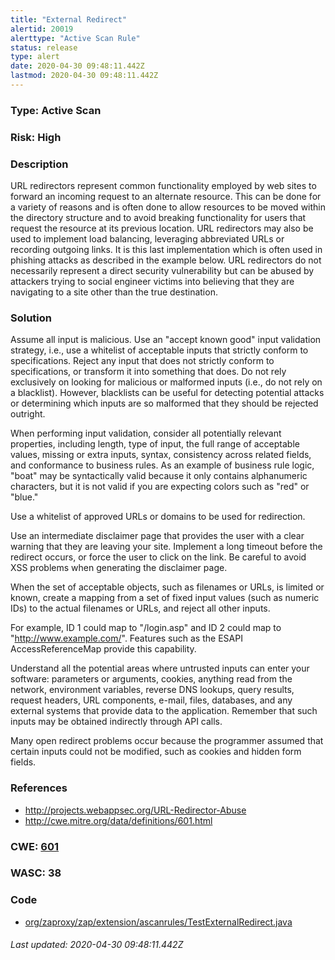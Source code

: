 ```yaml
---
title: "External Redirect"
alertid: 20019
alerttype: "Active Scan Rule"
status: release
type: alert
date: 2020-04-30 09:48:11.442Z
lastmod: 2020-04-30 09:48:11.442Z
---
```

### Type: Active Scan

### Risk: High

### Description

URL redirectors represent common functionality employed by web sites to forward an incoming request to an alternate resource. This can be done for a variety of reasons and is often done to allow resources to be moved within the directory structure and to avoid breaking functionality for users that request the resource at its previous location. URL redirectors may also be used to implement load balancing, leveraging abbreviated URLs or recording outgoing links. It is this last implementation which is often used in phishing attacks as described in the example below. URL redirectors do not necessarily represent a direct security vulnerability but can be abused by attackers trying to social engineer victims into believing that they are navigating to a site other than the true destination.

### Solution

Assume all input is malicious. Use an "accept known good" input validation strategy, i.e., use a whitelist of acceptable inputs that strictly conform to specifications. Reject any input that does not strictly conform to specifications, or transform it into something that does. Do not rely exclusively on looking for malicious or malformed inputs (i.e., do not rely on a blacklist). However, blacklists can be useful for detecting potential attacks or determining which inputs are so malformed that they should be rejected outright.

When performing input validation, consider all potentially relevant properties, including length, type of input, the full range of acceptable values, missing or extra inputs, syntax, consistency across related fields, and conformance to business rules. As an example of business rule logic, "boat" may be syntactically valid because it only contains alphanumeric characters, but it is not valid if you are expecting colors such as "red" or "blue."

Use a whitelist of approved URLs or domains to be used for redirection.

Use an intermediate disclaimer page that provides the user with a clear warning that they are leaving your site. Implement a long timeout before the redirect occurs, or force the user to click on the link. Be careful to avoid XSS problems when generating the disclaimer page.

When the set of acceptable objects, such as filenames or URLs, is limited or known, create a mapping from a set of fixed input values (such as numeric IDs) to the actual filenames or URLs, and reject all other inputs.

For example, ID 1 could map to "/login.asp" and ID 2 could map to "http://www.example.com/". Features such as the ESAPI AccessReferenceMap provide this capability.

Understand all the potential areas where untrusted inputs can enter your software: parameters or arguments, cookies, anything read from the network, environment variables, reverse DNS lookups, query results, request headers, URL components, e-mail, files, databases, and any external systems that provide data to the application. Remember that such inputs may be obtained indirectly through API calls.

Many open redirect problems occur because the programmer assumed that certain inputs could not be modified, such as cookies and hidden form fields.

### References

* http://projects.webappsec.org/URL-Redirector-Abuse
* http://cwe.mitre.org/data/definitions/601.html

### CWE: [601](https://cwe.mitre.org/data/definitions/601.html)

### WASC:  38

### Code

 * [org/zaproxy/zap/extension/ascanrules/TestExternalRedirect.java](https://github.com/zaproxy/zap-extensions/blob/master/addOns/ascanrules/src/main/java/org/zaproxy/zap/extension/ascanrules/TestExternalRedirect.java)

###### Last updated: 2020-04-30 09:48:11.442Z
